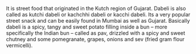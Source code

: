  It is street food that originated in the Kutch region of Gujarat. Dabeli is also called as kutchi dabeli or kachchhi dabeli or kacchi dabeli. Its a very popular street snack and can be easily found in Mumbai as well as Gujarat.
 Basically dabeli is a spicy, tangy and sweet potato filling inside a bun – more specifically the Indian bun – called as pav, drizzled with a spicy and sweet chutney and some pomegranate, grapes, onions and sev (fried gram flour vermicelli).
